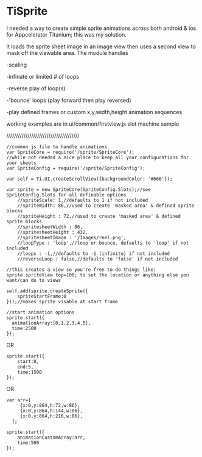 TiSprite
========
I needed a way to create simple sprite animations across both android & ios for Appcelerator Titanium; this was my solution.

It loads the sprite sheet image in an image view then uses a second view to mask off the viewable area.
The module handles

-scaling

-infinate or limited # of loops

-reverse play of loop(s)

-'bounce' loops (play forward then play reversed)

-play defined frames or custom x,y,width,height animation sequences

working examples are in ui/common/firstview.js slot machine sample

//////////////////////////////////////

    //common js file to handle animations
    var SpriteCore = require('/sprite/SpriteCore');
    //while not needed a nice place to keep all your configurations for your sheets
    var SpriteConfig = require('/sprite/SpriteConfig');
    
    var self = Ti.UI.createScrollView({backgroundColor: '#666'});
    
    var sprite = new SpriteCore(SpriteConfig.Slots);//see SpriteConfig.Slots for all definable options
        //spriteScale: 1,//defaults to 1 if not included
        //spriteWidth: 86,//used to create 'masked area' & defined sprite blocks
        //spriteHeight : 72,//used to create 'masked area' & defined sprite blocks
        //spritesheetWidth : 86,
        //spritesheetHeight : 432,
        //spritesheetImage : '/Images/reel.png',
        //loopType : 'loop',//loop or bounce. defaults to 'loop' if not included
        //loops : -1,//defaults to -1 (infinite) if not included
        //reverseLoop : false,//defaults to 'false' if not included
    
    //this creates a view so you're free to do things like: sprite.spriteView.top=100; to set the location or anything else you want/can do to views

    self.add(sprite.createSprite({
    	spriteStartFrame:0
    }));//makes sprite visable at start frame

    //start animation options
    sprite.start({
      animationArray:[0,1,2,3,4,5],
      time:2500
    });

OR

    sprite.start({
    	start:0,
    	end:5,
    	time:1500
    });

OR

    var arr=[
         {x:0,y:864,h:72,w:86},
         {x:0,y:864,h:144,w:86},
         {x:0,y:864,h:216,w:86},
      ]; 
        
    sprite.start({
    	animationCustomArray:arr,
    	time:500
    });
